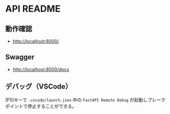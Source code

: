 # API README

## 動作確認

- [http://localhost:8000/](http://localhost:8000/)

## Swagger

- [http://localhost:8000/docs](http://localhost:8000/docs)

## デバッグ（VSCode）

[F5]キーで `.vscode/launch.json` 中の `FastAPI Remote Debug` が起動しブレークポイントで停止することができる。
